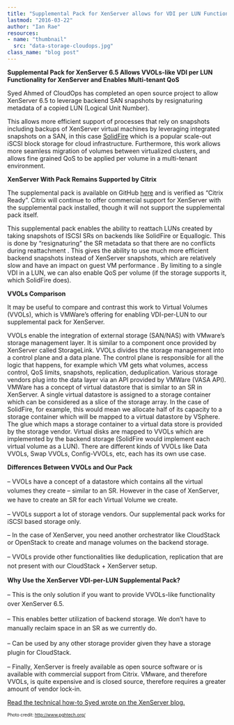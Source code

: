 ```yaml
---
title: "Supplemental Pack for XenServer allows for VDI per LUN Functionality"
lastmod: "2016-03-22"
author: "Ian Rae"
resources:
- name: "thumbnail"
  src: "data-storage-cloudops.jpg"
class_name: "blog post"
---
```


<p><strong>Supplemental Pack for XenServer 6.5 Allows VVOLs-like VDI per LUN Functionality for XenServer and Enables Multi-tenant QoS</strong></p>

<p><span style="font-weight: 400;">Syed Ahmed of CloudOps has completed an open source project to allow XenServer 6.5 to leverage backend SAN snapshots by </span><span style="font-weight: 400;">resignaturing metadata of a copied LUN </span><span style="font-weight: 400;">(Logical Unit Number).</span></p>

<p><span style="font-weight: 400;">This allows more efficient support of processes that rely on snapshots including backups of XenServer virtual machines by leveraging integrated snapshots on a SAN, in this case <a href="http://www.solidfire.com/" target="_blank">SolidFire</a> which is a popular scale-out iSCSI block storage for cloud infrastructure. Furthermore, this work allows more seamless migration of volumes between virtualized clusters, and allows fine grained QoS to be applied per volume in a multi-tenant environment.</span></p>

<p><b>XenServer With Pack Remains&nbsp;Supported by Citrix</b></p>

<p><span style="font-weight: 400;">The supplemental pack is available on GitHub </span><a href="https://github.com/cloudops/ReLVHDoISCSISR" target="_blank"><span style="font-weight: 400;">here</span></a><span style="font-weight: 400;"> and is verified&nbsp;as “Citrix Ready”. Citrix will continue to offer commercial support for XenServer with the supplemental pack installed, though it will not support the supplemental pack itself.</span></p>

<p><span style="font-weight: 400;">This supplemental pack enables the ability to reattach LUNs created by taking snapshots of ISCSI SRs on backends like SolidFire or Equallogic. This is done by “resignaturing” the SR metadata so that there are no conflicts during reattachment . This gives the ability to use much more efficient backend snapshots instead of XenServer snapshots, which are relatively slow and have an impact on guest VM performance . By limiting to a single VDI in a LUN, we can also enable QoS per volume (if the storage supports it, which SolidFire does).</span></p>

<p><b>VVOLs Comparison</b></p>

<p><span style="font-weight: 400;">It may be useful to compare and contrast this work to Virtual Volumes (VVOLs), which is VMWare’s offering for enabling VDI-per-LUN to our supplemental pack for XenServer. </span></p>

<p><span style="font-weight: 400;">VVOLs enable the integration of external storage (SAN/NAS) with VMware’s storage management layer. It is similar to a component once provided by XenServer called StorageLink. VVOLs divides the storage management into a control plane and a data plane. The control plane is responsible for all the logic that happens, for example which VM gets what volumes, access control, QoS limits, snapshots, replication, deduplication. Various storage vendors plug into the data layer via an API provided by VMWare (VASA API). VMWare has a concept of virtual datastore that is similar to an SR in XenServer. A single virtual datastore is assigned to a storage container which can be considered as a slice of the storage array. In the case of SolidFire, for example, this would mean we allocate half of its capacity to a storage container which will be mapped to a virtual datastore by VSphere. The glue which maps a storage container to a virtual data store is provided by the storage vendor. Virtual disks are mapped to VVOLs which are implemented by the backend storage (SolidFire would implement each virtual volume as a LUN). There are different kinds of VVOLs like Data VVOLs, Swap VVOLs, Config-VVOLs, etc, each has its own use case.</span></p>

<p><b>Differences Between VVOLs and Our Pack</b></p>

<p><span style="line-height: 1.5;">– VVOLs have a concept of a datastore which contains all the virtual volumes they create – similar to an SR. However in the case of XenServer, we have to create an SR for each Virtual Volume we create.</span></p>

<p><span style="font-weight: 400;">– VVOLs support a lot of storage vendors. Our supplemental pack works for iSCSI based storage only. </span></p>

<p><span style="font-weight: 400;">– In the case of XenServer, you need another orchestrator like CloudStack or OpenStack to create and manage volumes on the backend storage.</span></p>

<p><span style="line-height: 1.5;">– VVOLs provide other functionalities like deduplication, replication that are not present with our CloudStack + XenServer setup.</span></p>

<p><b>Why Use the XenServer VDI-per-LUN Supplemental Pack?</b></p>

<p><span style="line-height: 1.5;">– This is the only solution if you want to provide VVOLs-like functionality over XenServer 6.5.</span></p>

<p><span style="line-height: 1.5;">– This enables better utilization of backend storage. We don’t have to manually reclaim space in an SR as we currently do.</span></p>

<p><span style="line-height: 1.5;">– Can be used by any other storage provider given they have a storage plugin for CloudStack.</span></p>

<p>– Finally, XenServer is freely available as open source software or is available with commercial support from Citrix. VMware, and therefore VVOLs, is quite expensive and is closed source, therefore requires a greater amount of vendor lock-in.</p>

<p><a href="http://xenserver.org/blog.html?view=entry&amp;id=116" target="_blank">Read the technical how-to Syed wrote on the XenServer blog.</a></p>

<p style="font-size: 10px;">Photo credit: <a  style="font-size: 10px;" href="http://www.pghtech.org/" target="_blank">http://www.pghtech.org/</a></p>